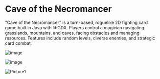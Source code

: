 # Cave of the Necromancer 

"Cave of the Necromancer" is a turn-based, roguelike 2D fighting card game built in Java with libGDX. Players control a magician navigating grasslands, mountains, and caves, facing obstacles and managing resources. Features include random levels, diverse enemies, and strategic card combat.

![image](https://github.com/user-attachments/assets/996b4b54-9dcc-4b4e-b2ab-c960779a8cdb)

![image](https://github.com/user-attachments/assets/70c24577-762b-4884-9444-6cc615169177)

![Picture1](https://github.com/user-attachments/assets/453566b5-f17f-4942-bda6-ae0d0ae43c60)
